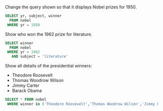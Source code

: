 Change the query shown so that it displays Nobel prizes for 1950.

```SQL
SELECT yr, subject, winner
  FROM nobel
 WHERE yr = 1950
```

Show who won the 1962 prize for literature.

```SQL
SELECT winner
  FROM nobel
 WHERE yr = 1962
   AND subject = 'literature'

```

Show all details of the presidential winners:

- Theodore Roosevelt
- Thomas Woodrow Wilson
- Jimmy Carter
- Barack Obama

```SQL
SELECT * FROM nobel
 WHERE winner in ('Theodore Roosevelt','Thomas Woodrow Wilson','Jimmy Carter','Barack Obama')
```
